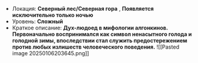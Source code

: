 - Локация: **Северный лес/Северная гора** , **Появляется исключительно только ночью**
- Уровень: **Сложный**
- Краткое описание: **Дух-людоед в мифологии алгонкинов. Первоначально воспринимался как символ ненасытного голода и голодной зимы, впоследствии стал служить предостережением против любых излишеств человеческого поведения.**
![[Pasted image 20250106203645.png]]